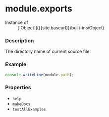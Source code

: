 # module.exports

<dl>
<dt> Instance of </dt><dd markdown="1">
 [`Object`]({{site.baseurl}}\built-ins\Object) 
</dd>
</dl>

### Description

The directory name of current source file.

### Example

```js
console.writeLine(module.path);
```

### Properties

- `help`
- `makeDocs`
- `testAllExamples`


